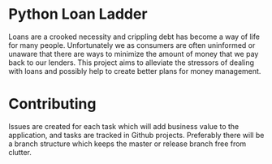 # Python Loan Ladder 

Loans are a crooked necessity and crippling debt has become a way of life for many people. Unfortunately we as consumers are often uninformed or unaware that there are ways to minimize the amount of money that we pay back to our lenders. This project aims to alleviate the stressors of dealing with loans and possibly help to create better plans for money management.

# Contributing

Issues are created for each task which will add business value to the application, and tasks are tracked in Github projects. Preferably there will be a branch structure which keeps the master or release branch free from clutter. 
